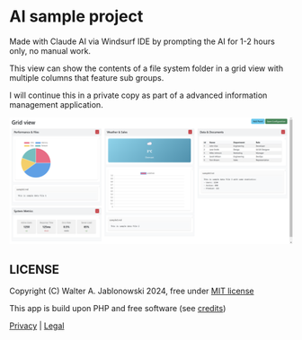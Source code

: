 # AI sample project

Made with Claude AI via Windsurf IDE by prompting the AI for 1-2 hours only, no manual work.

This view can show the contents of a file system folder in a grid view with multiple columns that feature sub groups.

I will continue this in a private copy as part of a advanced information management application.

![alt text](misc/app.png)


LICENSE
----------------------------------------------------------

Copyright (C) Walter A. Jablonowski 2024, free under [MIT license](LICENSE)

This app is build upon PHP and free software (see [credits](credits.md))

[Privacy](https://walter-a-jablonowski.github.io/privacy.html) | [Legal](https://walter-a-jablonowski.github.io/imprint.html)
